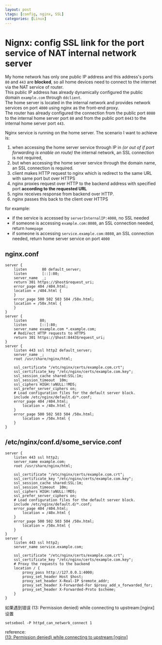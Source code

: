 ```yaml
---
layout: post
\tags: [config, nginx, SSL]
categories: [Linux]
---
```


# Nignx: config SSL link for the port service of NAT internal network server

My home network has only one public IP address and this address's ports `80` and `443` are **blocked**, so all home devices need to connect to the internet via the NAT service of router.   
This public IP address has already dynamically configured the public domain `example.com` through `ddclient`.   
The home server is located in the internal network and provides network services on port `4000` using nginx as the front-end proxy.   
The router has already configured the connection from the public port `8080` to the internal home server port `80` and from the public port `8443` to the internal home server port `443`.

Nginx service is running on the home server. The scenario I want to achieve is:

1. when accessing the home server service through IP in *(or out of if port forwarding is enable on route)* the internal network, an SSL connection is not required, 
1. but when accessing the home server service through the domain name, an SSL connection is required.
1. client makes HTTP request to nginx which is redirect to the same URL with same port but over HTTPS
2. nginx proxies request over HTTP to the backend address with specified port **according to the requested URL**
3. nginx receives response from backend over HTTP.
4. nginx passes this back to the client over HTTPS

for example:
* if the service is accessed by `serverInternalIP:4000`, no SSL needed
* if someone is accessing `example.com:8080`, an SSL connection needed, return `homepage`
* if someone is accessing `service.example.com:8080`, an SSL connection needed, return home server service on port `4000`

## nginx.conf
```
server { 
    listen       80 default_server; 
    listen       [::]:80; 
    server_name  _; 
    return 301 https://$host$request_uri; 
    error_page 404 /404.html; 
    location = /404.html { 
    } 
    error_page 500 502 503 504 /50x.html; 
    location = /50x.html { 
    } 
} 
server { 
    listen      80; 
    listen      [::]:80; 
    server_name example.com *.example.com; 
    # Redirect HTTP requests to HTTPS 
    return 301 https://$host:8443$request_uri; 
} 
server { 
    listen 443 ssl http2 default_server; 
    server_name _; 
    root /usr/share/nginx/html; 

    ssl_certificate "/etc/nginx/certs/example.com.crt"; 
    ssl_certificate_key "/etc/nginx/certs/example.com.key"; 
    ssl_session_cache shared:SSL:1m; 
    ssl_session_timeout  10m; 
    ssl_ciphers HIGH:!aNULL:!MD5; 
    ssl_prefer_server_ciphers on; 
    # Load configuration files for the default server block. 
    include /etc/nginx/default.d/*.conf; 
    error_page 404 /404.html; 
        location = /40x.html { 
    } 
    error_page 500 502 503 504 /50x.html; 
        location = /50x.html { 
    } 
}
```
## /etc/nginx/conf.d/some_service.conf
```
server { 
    listen 443 ssl http2; 
    server_name example.com; 
    root /usr/share/nginx/html; 

    ssl_certificate "/etc/nginx/certs/example.com.crt"; 
    ssl_certificate_key "/etc/nginx/certs/example.com.key"; 
    ssl_session_cache shared:SSL:1m; 
    ssl_session_timeout  10m; 
    ssl_ciphers HIGH:!aNULL:!MD5; 
    ssl_prefer_server_ciphers on; 
    # Load configuration files for the default server block. 
    include /etc/nginx/default.d/*.conf; 
    error_page 404 /404.html; 
        location = /40x.html { 
    } 
    error_page 500 502 503 504 /50x.html; 
        location = /50x.html { 
    } 
} 
server { 
    listen 443 ssl http2; 
    server_name service.example.com; 
     
    ssl_certificate "/etc/nginx/certs/example.com.crt"; 
    ssl_certificate_key "/etc/nginx/certs/example.com.key"; 
    # Proxy the requests to the backend 
    location / { 
        proxy_pass http://127.0.0.1:4000; 
        proxy_set_header Host $host; 
        proxy_set_header X-Real-IP $remote_addr; 
        proxy_set_header X-Forwarded-For $proxy_add_x_forwarded_for; 
        proxy_set_header X-Forwarded-Proto $scheme; 
    } 
}
```

如果遇到错误 (13: Permission denied) while connecting to upstream:[nginx]
设置
```
setsebool -P httpd_can_network_connect 1
```
reference:   
[(13: Permission denied) while connecting to upstream:[nginx]](https://stackoverflow.com/questions/23948527/13-permission-denied-while-connecting-to-upstreamnginx)

